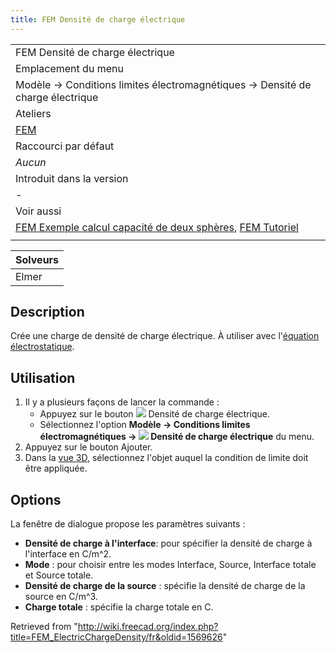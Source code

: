 ```yaml
---
title: FEM Densité de charge électrique
---
```

|  |
| --- |
| FEM Densité de charge électrique |
| Emplacement du menu |
| Modèle → Conditions limites électromagnétiques → Densité de charge électrique |
| Ateliers |
| [FEM](/FEM_Workbench/fr "FEM Workbench/fr") |
| Raccourci par défaut |
| *Aucun* |
| Introduit dans la version |
| - |
| Voir aussi |
| [FEM Exemple calcul capacité de deux sphères](/FEM_Example_Capacitance_Two_Balls/fr "FEM Example Capacitance Two Balls/fr"), [FEM Tutoriel](/FEM_tutorial/fr "FEM tutorial/fr") |
|  |

| Solveurs |
| --- |
| Elmer |

## Description

Crée une charge de densité de charge électrique. À utiliser avec l'[équation électrostatique](/FEM_EquationElectrostatic/fr "FEM EquationElectrostatic/fr").

## Utilisation

1. Il y a plusieurs façons de lancer la commande :
   * Appuyez sur le bouton ![](/images/FEM_ConstraintElectricChargeDensity.svg) Densité de charge électrique.
   * Sélectionnez l'option **Modèle → Conditions limites électromagnétiques → ![](/images/FEM_ConstraintElectricChargeDensity.svg) Densité de charge électrique** du menu.
2. Appuyez sur le bouton Ajouter.
3. Dans la [vue 3D](/3D_view/fr "3D view/fr"), sélectionnez l'objet auquel la condition de limite doit être appliquée.

## Options

La fenêtre de dialogue propose les paramètres suivants :

* **Densité de charge à l'interface**: pour spécifier la densité de charge à l'interface en C/m^2.
* **Mode** : pour choisir entre les modes Interface, Source, Interface totale et Source totale.
* **Densité de charge de la source** : spécifie la densité de charge de la source en C/m^3.
* **Charge totale** : spécifie la charge totale en C.

Retrieved from "<http://wiki.freecad.org/index.php?title=FEM_ElectricChargeDensity/fr&oldid=1569626>"